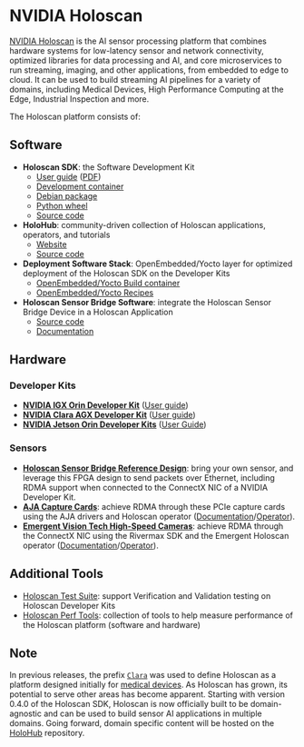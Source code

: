 # NVIDIA Holoscan

[NVIDIA Holoscan](https://developer.nvidia.com/holoscan-sdk) is the AI sensor processing platform that combines hardware systems for low-latency sensor and network connectivity, optimized libraries for data processing and AI, and core microservices to run streaming, imaging, and other applications, from embedded to edge to cloud. It can be used to build streaming AI pipelines for a variety of domains, including Medical Devices, High Performance Computing at the Edge, Industrial Inspection and more.

The Holoscan platform consists of:

## Software

* **Holoscan SDK**: the Software Development Kit
    * [User guide](https://docs.nvidia.com/clara-holoscan/sdk-user-guide/index.html) ([PDF](https://developer.nvidia.com/downloads/holoscan-sdk-user-guide))
    * [Development container](https://catalog.ngc.nvidia.com/orgs/nvidia/teams/clara-holoscan/containers/holoscan)
    * [Debian package](https://catalog.ngc.nvidia.com/orgs/nvidia/teams/clara-holoscan/resources/holoscan_dev_deb)
    * [Python wheel](https://pypi.org/project/holoscan)
    * [Source code](https://github.com/nvidia-holoscan/holoscan-sdk)
* **HoloHub**: community-driven collection of Holoscan applications, operators, and tutorials
    * [Website](https://nvidia-holoscan.github.io/holohub)
    * [Source code](https://github.com/nvidia-holoscan/holohub)
* **Deployment Software Stack**: OpenEmbedded/Yocto layer for optimized deployment of the Holoscan SDK on the Developer Kits
    * [OpenEmbedded/Yocto Build container](https://catalog.ngc.nvidia.com/orgs/nvidia/teams/clara-holoscan/containers/holoscan-oe-builder)
    * [OpenEmbedded/Yocto Recipes](https://github.com/nvidia-holoscan/meta-tegra-holoscan)
* **Holoscan Sensor Bridge Software**: integrate the Holoscan Sensor Bridge Device in a Holoscan Application
    * [Source code](https://github.com/nvidia-holoscan/holoscan-sensor-bridge)
    * [Documentation](https://docs.nvidia.com/holoscan/sensor-bridge/latest)

## Hardware

### Developer Kits

* [**NVIDIA IGX Orin Developer Kit**](https://www.nvidia.com/en-us/edge-computing/products/igx/) ([User guide](https://github.com/nvidia-holoscan/holoscan-docs/blob/main/devkits/nvidia-igx-orin/nvidia_igx_orin_user_guide.md))
* [**NVIDIA Clara AGX Developer Kit**](https://www.nvidia.com/en-gb/clara/intelligent-medical-instruments/) ([User guide](https://github.com/nvidia-holoscan/holoscan-docs/blob/main/devkits/clara-agx/clara_agx_user_guide.md))
* [**NVIDIA Jetson Orin Developer Kits**](https://www.nvidia.com/en-us/autonomous-machines/embedded-systems/jetson-orin/) ([User Guide](https://developer.nvidia.com/embedded/learn/jetson-agx-orin-devkit-user-guide/index.html))

### Sensors

* [**Holoscan Sensor Bridge Reference Design**](https://www.latticesemi.com/products/developmentboardsandkits/certuspro-nx-sensor-to-ethernet-bridge-board): bring your own sensor, and leverage this FPGA design to send packets over Ethernet, including RDMA support when connected to the ConnectX NIC of a NVIDIA Developer Kit.
* [**AJA Capture Cards**](https://www.aja.com/nav/products-desktop-io): achieve RDMA through these PCIe capture cards using the AJA drivers and Holoscan operator ([Documentation](https://docs.nvidia.com/holoscan/sdk-user-guide/aja_setup.html)/[Operator](https://docs.nvidia.com/holoscan/sdk-user-guide/api/cpp/classholoscan_1_1ops_1_1ajasourceop.html)).
* [**Emergent Vision Tech High-Speed Cameras**](https://emergentvisiontec.com/): achieve RDMA through the ConnectX NIC using the Rivermax SDK and the Emergent Holoscan operator ([Documentation](https://docs.nvidia.com/holoscan/sdk-user-guide/emergent_setup.html)/[Operator](https://github.com/nvidia-holoscan/holohub/tree/main/operators/emergent_source)).

## Additional Tools

* [Holoscan Test Suite](https://github.com/nvidia-holoscan/holoscan-test-suite): support Verification and Validation testing on Holoscan Developer Kits
* [Holoscan Perf Tools](https://github.com/nvidia-holoscan/holoscan-perf-tools): collection of tools to help measure performance of the Holoscan platform (software and hardware)

## Note

In previous releases, the prefix [`Clara`](https://developer.nvidia.com/industries/healthcare) was used to define Holoscan as a platform designed initially for [medical devices](https://www.nvidia.com/en-us/clara/developer-kits/). As Holoscan has grown, its potential to serve other areas has become apparent. Starting with version 0.4.0 of the Holoscan SDK, Holoscan is now officially built to be domain-agnostic and can be used to build sensor AI applications in multiple domains. Going forward, domain specific content will be hosted on the [HoloHub](https://github.com/nvidia-holoscan/holohub) repository.
